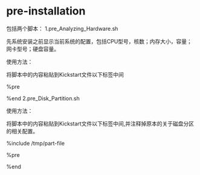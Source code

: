 # pre-installation
包括两个脚本：
1.pre_Analyzing_Hardware.sh

先系统安装之前显示当前系统的配置，包括CPU型号，核数；内存大小，容量；网卡型号；硬盘容量。

使用方法：

将脚本中的内容粘贴到Kickstart文件以下标签中间

%pre

%end
2.pre_Disk_Partition.sh

使用方法：

将脚本中的内容粘贴到Kickstart文件以下标签中间,并注释掉原本的关于磁盘分区的相关配置。

%include /tmp/part-file

%pre

%end

